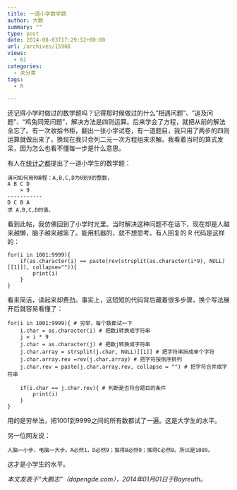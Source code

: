 ```yaml
---
title: 一道小学数学题
author: 大鹏
summary: ""
type: post
date: 2014-08-03T17:29:52+00:00
url: /archives/15908
views:
  - 61
categories:
  - 未分类
tags:
  - R

---
```

还记得小学时做过的数学题吗？记得那时候做过的什么“相遇问题”、“追及问题”、“鸡兔同笼问题”，解决方法是四则运算。后来学会了方程，就把从前的解法全忘了。有一次收拾书柜，翻出一张小学试卷，有一道题目，我只用了两步的四则运算就做出来了，换现在我只会列二元一次方程组来求解。我看着当时的算式发呆，因为怎么也看不懂每一步是什么意思。

有人在[统计之都][1]提出了一道小学生的数学题：

    请问如何用R编程：A,B,C,D为0到9的整数，
    A B C D
        × 9
    -----------
    D C B A
    求 A,B,C,D的值。
    

看到此帖，我仿佛回到了小学时光里。当时解决这种问题不在话下，现在却是人越来越懒，脑子越来越笨了。能用机器的，就不想思考。有人回复的 R 代码是这样的：

    for(i in 1001:9999){
        if(as.character(i) == paste(rev(strsplit(as.character(i*9), NULL)[[1]]), collapse="")){
            print(i)
        }
    }
    

看来简洁，读起来却费劲。事实上，这短短的代码背后藏着很多步骤，换个写法展开后就容易看懂了：

    for(i in 1001:9999){ # 穷举，每个数都试一下
        i.char = as.character(i) # 把数i转换成字符串
        j = i * 9 
        j.char = as.character(j) # 把数j转换成字符串
        j.char.array = strsplit(j.char, NULL)[[1]] # 把字符串拆成单个字符
        j.char.array.rev =rev(j.char.array) # 把字符按倒序排列
        j.char.rev = paste(j.char.array.rev, collapse = "") # 把字符合并成字符串
    
        if(i.char == j.char.rev){ # 判断是否符合题目的条件
            print(i)
        }
    }
    

用的是穷举法，把1001到9999之间的所有数都试了一遍。这是大学生的水平。

另一位网友说：

    人脑一小步，电脑一大步。A必然1，D必然9；推得B必然0；推得C必然8。所以是1089。
    

这才是小学生的水平。

_本文发表于“大鹏志”（dapengde.com），2014年01月01日于Bayreuth。_

 [1]: http://cos.name/cn/topic/109887
